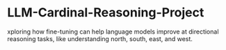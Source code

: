 # LLM-Cardinal-Reasoning-Project
xploring how fine-tuning can help language models improve at directional reasoning tasks, like understanding north, south, east, and west.
